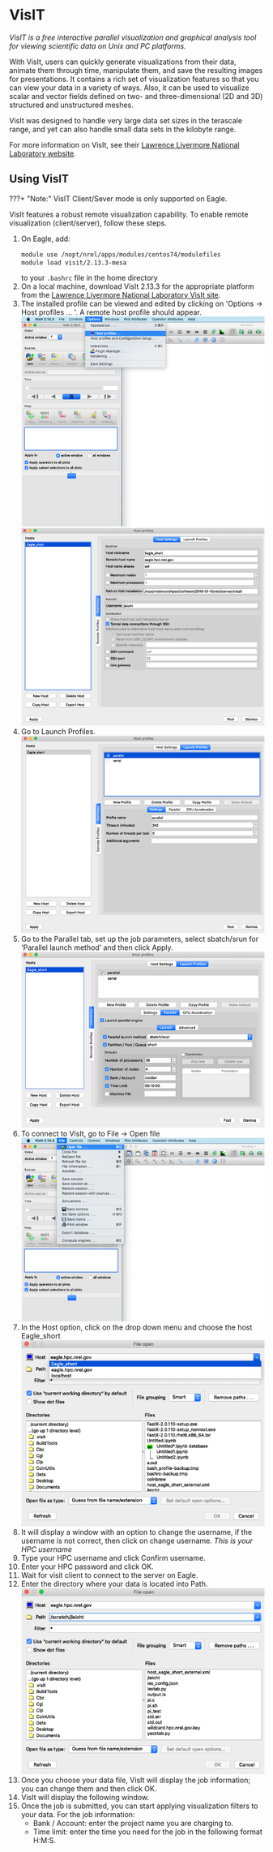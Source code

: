 # VisIT

*VisIT is a free interactive parallel visualization and graphical analysis tool for viewing scientific data on Unix and PC platforms.*

With VisIt, users can quickly generate visualizations from their data, animate them through time, manipulate them, and save the resulting images for presentations. It contains a rich set of visualization features so that you can view your data in a variety of ways. 
Also, it can be used to visualize scalar and vector fields defined on two- and three-dimensional (2D and 3D) structured and unstructured meshes.

VisIt was designed to handle very large data set sizes in the terascale range, and yet can also handle small data sets in the kilobyte range.

For more information on VisIt, see their [Lawrence Livermore National Laboratory website](https://wci.llnl.gov/simulation/computer-codes/visit).

## Using VisIT

???+ "Note:"
      VisIT Client/Sever mode is only supported on Eagle. 

VisIt features a robust remote visualization capability.  To enable remote visualization (client/server), follow these steps.

1. On Eagle, add:
    ```
    module use /nopt/nrel/apps/modules/centos74/modulefiles
    module load visit/2.13.3-mesa
    ```
    to your `.bashrc` file in the home directory
2. On a local machine, download VisIt 2.13.3 for the appropriate platform from the [Lawrence Livermore National Laboratory VisIt site](https://wci.llnl.gov/simulation/computer-codes/visit/executables).
3. The installed profile can be viewed and edited by clicking on 'Options → Host profiles ... '. A remote host profile should appear.
![Alt text](/assets/images/VisIT/eagle-5a.png)
![Alt text](/assets/images/VisIT/eagle-5b.png)
4. Go to Launch Profiles.
![Alt text](/assets/images/VisIT/eagle-6.png)
5. Go to the Parallel tab, set up the job parameters, select sbatch/srun for ‘Parallel launch method’ and then click Apply.
![Alt text](/assets/images/VisIT/eagle-software-visit-step7.png)
6. To connect to VisIt, go to File → Open file
![Alt text](/assets/images/VisIT/eagle-8.png)
7. In the Host option, click on the drop down menu and choose the host Eagle_short
![Alt text](/assets/images/VisIT/eagle-9.png)
8. It will display a window with an option to change the username, if the username is not correct, then click on change username. *This is your HPC username*
9. Type your HPC username and click Confirm username.
10. Enter your HPC password and click OK.
11. Wait for visit client to connect to the server on Eagle.
12. Enter the directory where your data is located into Path.
![Alt text](/assets/images/VisIT/eagle-14.png)
13. Once you choose your data file, VisIt will display the job information; you can change them and then click OK.
14. VisIt will display the following window.
15. Once the job is submitted, you can start applying visualization filters to your data. For the job information:
    - Bank / Account: enter the project name you are charging to.
    - Time limit: enter the time you need for the job in the following format H:M:S.

